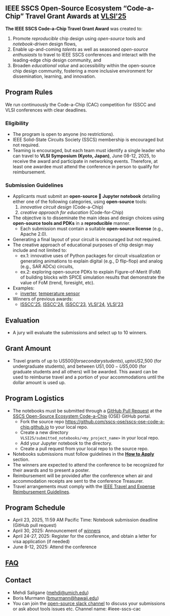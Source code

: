 ## IEEE SSCS Open-Source Ecosystem “Code-a-Chip” Travel Grant Awards at [VLSI'25](https://www.vlsisymposium.org)

**The IEEE SSCS Code-a-Chip Travel Grant Award** was created to:
 1. Promote *reproducible* chip design using *open-source* tools and *notebook-driven* design flows,
 2. Enable up-and-coming *talents* as well as seasoned *open-source enthusiasts* to travel to IEEE SSCS conferences and interact with the leading-edge chip design community, and
 3. Broaden *educational value* and accessibility within the open-source chip design community, fostering a more inclusive environment for dissemination, learning, and innovation.

## Program Rules

We run continuously the Code-a-Chip (CAC) competition for ISSCC and VLSI conferences with clear deadlines.

### Eligibility

- The program is open to anyone (no restrictions).
- IEEE Solid-State Circuits Society (SSCS) membership is encouraged but not required.
- Teaming is encouraged, but each team must identify a single leader who can travel to **VLSI Symposium (Kyoto, Japan)**, June 08-12, 2025, to receive the award and participate in networking events. Therefore, at least one awardee must attend the conference in person to qualify for reimbursement.

### Submission Guidelines

- Applicants must submit an **open-source 📒 Jupyter notebook** detailing either one of the following categories, using **open-source** tools:
  1) *innovative circuit design* (Code-a-Chip)
  2) *creative approach for education* (Code-for-Chip)
- The objective is to disseminate the main ideas and design choices using **open-source tools and PDKs** in a **reproducible** manner.
  - Each submission must contain a suitable **open-source license** (e.g., Apache 2.0).
- Generating a final layout of your circuit is encouraged but not required.
- The creative approach of educational purposes of chip design may include and not limited to:
  - ex.1: innovative uses of Python packages for circuit visualization or generating animations to explain digital (e.g., D flip-flop) and analog (e.g., SAR ADCs) circuits,
  - ex.2: exploring open-source PDKs to explain Figure-of-Merit (FoM) of building blocks with SPICE simulation results that demonstrate the value of FoM (trend, foresight, etc).
- Examples:
  - [inverter](https://developers.google.com/silicon/guides/digital-inverter-openlane), [temperature sensor](https://github.com/idea-fasoc/OpenFASOC/blob/main/docs/source/notebooks/temp-sense-gen/temp_sense_genCollab.ipynb)
- Winners of previous awards:
  - [ISSCC'25](ISSCC25/README.md), [ISSCC'24](ISSCC24/README.md), [ISSCC'23](ISSCC23/README.md), [VLSI'24](VLSI24/README.md), [VLSI'23](VLSI23/README.md)

## Evaluation
- A jury will evaluate the submissions and select up to 10 winners.

## Grant Amount
- Travel grants of up to US$500 (for secondary students), up to US$2,500 (for undergraduate students), and between US$1,000-US$5,000 (for graduate students and all others) will be awarded. This award can be used to reimburse travel and a portion of your accommodations until the dollar amount is used up.

## Program Logistics
- The notebooks must be submitted through a [GitHub Pull Request](https://docs.github.com/en/pull-requests/collaborating-with-pull-requests/proposing-changes-to-your-work-with-pull-requests/about-pull-requests) at the [SSCS Open-Source Ecosystem Code-a-Chip](https://github.com/sscs-ose/sscs-ose-code-a-chip.github.io) (OSE) GitHub portal.
    - Fork the source repo https://github.com/sscs-ose/sscs-ose-code-a-chip.github.io to your local repo.
    - Create a new directory `VLSI25/submitted_notebooks/<my_project_name>` in your local repo.
    - Add your Jupyter notebook to the directory.
    - Create a pull request from your local repo to the source repo.
- Notebooks submissions must follow guidelines in the **[How to Apply](howtoapply.md)** section.
- The winners are expected to attend the conference to be recognized for their awards and to present a poster.
- Reimbursement will be provided after the conference when air and accommodation receipts are sent to the conference Treasurer.
- Travel arrangements must comply with the [IEEE Travel and Expense Reimbursement Guidelines](https://www.ieee.org/content/dam/ieee-org/ieee/web/org/travel-expense-reimbursement-guidelines.pdf).

## Program Schedule
- April 23, 2025, 11:59 AM Pacific Time: Notebook submission deadline (GitHub pull request)
- April 30, 2025: Announcement of [winners](VLSI25/README.md)
- April 24-27, 2025: Register for the conference, and obtain a letter for visa application (if needed)
- June 8-12, 2025: Attend the conference

## [FAQ](FAQ.md)

## Contact
- Mehdi Saligane (mehdi@umich.edu)
- Boris Murmann (bmurmann@hawaii.edu)
- You can join the [open-source slack channel](https://join.slack.com/t/open-source-silicon/shared_invite/zt-2ca94ggrm-sutw7tGOdewscWMXcmnQfw) to discuss your submissions or ask about tools issues etc. Channel name: #ieee-sscs-cac
